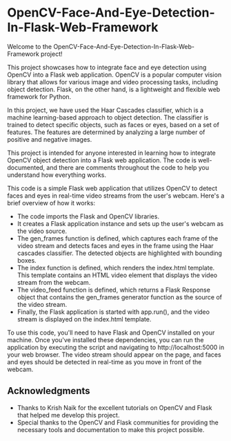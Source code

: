 # OpenCV-Face-And-Eye-Detection-In-Flask-Web-Framework

Welcome to the OpenCV-Face-And-Eye-Detection-In-Flask-Web-Framework project!

This project showcases how to integrate face and eye detection using OpenCV into a Flask web application. OpenCV is a popular computer vision library that allows for various image and video processing tasks, including object detection. Flask, on the other hand, is a lightweight and flexible web framework for Python.

In this project, we have used the Haar Cascades classifier, which is a machine learning-based approach to object detection. The classifier is trained to detect specific objects, such as faces or eyes, based on a set of features. The features are determined by analyzing a large number of positive and negative images.

This project is intended for anyone interested in learning how to integrate OpenCV object detection into a Flask web application. The code is well-documented, and there are comments throughout the code to help you understand how everything works.

This code is a simple Flask web application that utilizes OpenCV to detect faces and eyes in real-time video streams from the user's webcam. Here's a brief overview of how it works:

* The code imports the Flask and OpenCV libraries.
* It creates a Flask application instance and sets up the user's webcam as the video source.
* The gen_frames function is defined, which captures each frame of the video stream and detects faces and eyes in the frame using the Haar cascades classifier. The detected objects are highlighted with bounding boxes.
* The index function is defined, which renders the index.html template. This template contains an HTML video element that displays the video stream from the webcam.
* The video_feed function is defined, which returns a Flask Response object that contains the gen_frames generator function as the source of the video stream.
* Finally, the Flask application is started with app.run(), and the video stream is displayed on the index.html template.

To use this code, you'll need to have Flask and OpenCV installed on your machine. Once you've installed these dependencies, you can run the application by executing the script and navigating to http://localhost:5000 in your web browser. The video stream should appear on the page, and faces and eyes should be detected in real-time as you move in front of the webcam.


## Acknowledgments

* Thanks to Krish Naik for the excellent tutorials on OpenCV and Flask that helped me develop this project.
* Special thanks to the OpenCV and Flask communities for providing the necessary tools and documentation to make this project possible.
